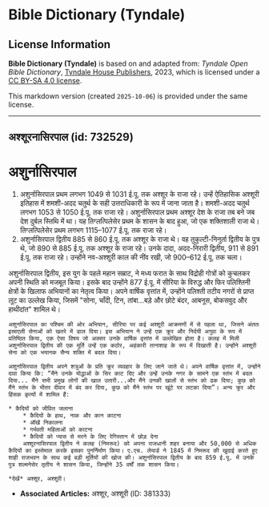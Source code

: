 # Bible Dictionary (Tyndale)

## License Information

**Bible Dictionary (Tyndale)** is based on and adapted from: _Tyndale Open Bible Dictionary_, [Tyndale House Publishers](https://tyndaleopenresources.com/), 2023, which is licensed under a [CC BY-SA 4.0 license](https://creativecommons.org/licenses/by-sa/4.0/legalcode.en).

This markdown version (created `2025-10-06`) is provided under the same license.



--------------------------------

## अश्शूरनासिरपाल (id: 732529)

अशुर्नासिरपाल
=============

1. अशुर्नासिरपाल प्रथम लगभग 1049 से 1031 ई.पू. तक अश्शूर के राजा रहे। उन्हें ऐतिहासिक अश्शूरी इतिहास में शमशी\-अदद चतुर्थ के सही उत्तराधिकारी के रूप में जाना जाता है। शमशी\-अदद चतुर्थ लगभग 1053 से 1050 ई.पू. तक राजा रहे। अशुर्नासिरपाल प्रथम अश्शूर देश के राजा तब बने जब देश दुर्बल स्तिथि में था। यह तिग्लत्पिलेसेर प्रथम के शासन के बाद हुआ, जो एक शक्तिशाली राजा थे। तिग्लत्पिलेसेर प्रथम लगभग 1115–1077 ई.पू. तक राजा रहे।
2. अशुर्नासिरपाल द्वितीय 885 से 860 ई.पू. तक अश्शूर के राजा थे। वह तुकुल्टी\-निनुर्ता द्वितीय के पुत्र थे, जो 890 से 885 ई.पू. तक अश्शूर के राजा रहे। उनके दादा, अदद\-निरारी द्वितीय, 911 से 891 ई.पू. तक राजा रहे। उन्होंने नव\-अश्शूरी काल की नींव रखी, जो 900–612 ई.पू. तक चला। 
  
अशुर्नासिरपाल द्वितीय, इस युग के पहले महान सम्राट, ने मध्य फरात के साथ विद्रोही गोत्रों को कुचलकर अपनी स्थिति को मजबूत किया। इसके बाद उन्होंने 877 ई.पू. में सीरिया के विरुद्ध और फिर पलिश्तिनी क्षेत्रों के खिलाफ अभियानों का नेतृत्व किया। अपने वार्षिक वृत्तांत में, उन्होंने पलिश्ती तटीय नगरों से प्राप्त लूट का उल्लेख किया, जिसमें "सोना, चाँदी, टिन, तांबा...बड़े और छोटे बंदर, आबनूस, बोकसवुद और हाथीदांत" शामिल थे।

    अशुर्नासिरपाल का पश्चिम की ओर अभियान, सीरिया पर कई अश्शूरी आक्रमणों में से पहला था, जिसने अंततः इस्राएली सेनाओं को खतरे में डाल दिया। इस अभियान ने उन्हें एक क्रूर और निर्दयी अगुवा के रूप में प्रतिष्ठित किया, एक ऐसा विषय जो अक्सर उनके वार्षिक वृत्तांत में उल्लेखित होता है। कलह में मिली अशुर्नासिरपाल द्वितीय की एक मूर्ति उन्हें एक कठोर, अहंकारी तानाशाह के रूप में दिखाती है। उन्होंने अश्शूरी सेना को एक भयानक सैन्य शक्ति में बदल दिया।

    अशुर्नासिरपाल द्वितीय अपने शत्रुओं के प्रति क्रूर व्यवहार के लिए जाने जाते थे। अपने वार्षिक वृत्तांत में, उन्होंने दावा किया कि: “मैंने उनके योद्धाओं के सिर काट दिए और उन्हें उनके नगर के सामने एक स्तंभ में बदल दिया... मैंने सभी प्रमुख लोगों की खाल उतारी...और मैंने उनकी खालों से स्तंभ को ढक दिया; कुछ को मैंने स्तंभ के भीतर दीवार में बंद कर दिया, कुछ को मैंने स्तंभ पर खूंटे पर लटका दिया”। अन्य क्रूर और हिंसक कृत्यों में शामिल हैं:

    * कैदियों को जीवित जलाना
        * कैदियों के हाथ, नाक और कान काटना
        * ऑंखें निकालना
        * गर्भवती महिलाओं को काटना
        * कैदियों को प्यास से मरने के लिए रेगिस्तान में छोड़ देना
        अश्शूरनासिरपाल द्वितीय ने कलह (निमरूद) को अपना राजधानी शहर बनाया और 50,000 से अधिक कैदियों का इस्तेमाल करके इसका पुनर्निर्माण किया। ए.एच. लेयार्ड ने 1845 में निमरूद की खुदाई करते हुए शाही राजभवन के साथ कई बड़ी मूर्तियों की खोज की। अशुर्नासिरपाल द्वितीय के बाद 859 ई.पू. में उनके पुत्र शल्मनेसेर तृतीय ने शासन किया, जिन्होंने 35 वर्षों तक शासन किया।

    *देखें* अश्शूर, अश्शूरी।

* **Associated Articles:** अश्शूर, अश्शूरी (ID: 381333)

